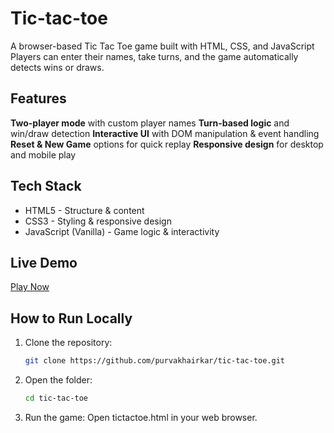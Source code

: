 # Tic-tac-toe
A browser-based Tic Tac Toe game built with HTML, CSS, and JavaScript
Players can enter their names, take turns, and the game automatically detects wins or draws.  

## Features
  **Two-player mode** with custom player names
  **Turn-based logic** and win/draw detection
  **Interactive UI** with DOM manipulation & event handling
  **Reset & New Game** options for quick replay
  **Responsive design** for desktop and mobile play


## Tech Stack
- HTML5 - Structure & content
- CSS3 - Styling & responsive design
- JavaScript (Vanilla) - Game logic & interactivity


## Live Demo
[Play Now](https://purvakhairkar.github.io/Tic-tac-toe/)


## How to Run Locally
1. Clone the repository:
   ```bash
   git clone https://github.com/purvakhairkar/tic-tac-toe.git
2. Open the folder:
   ```bash
   cd tic-tac-toe
3. Run the game:
Open tictactoe.html in your web browser.
